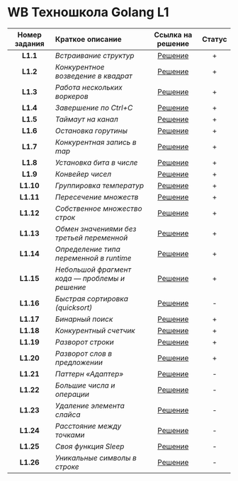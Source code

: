# WB Техношкола Golang L1

| Номер задания | Краткое описание | Ссылка на решение | Статус |
| :-----------: | :---------------- | :---------------: | :-----: |
| **L1.1** | *Встраивание структур* | [Решение](/L1.1/main.go) | + |
| **L1.2** | *Конкурентное возведение в квадрат* | [Решение](/L1.2/main.go) | + |
| **L1.3** | *Работа нескольких воркеров* | [Решение](/L1.3/main.go) | + |
| **L1.4** | *Завершение по Ctrl+C* | [Решение](/L1.4/main.go) | + |
| **L1.5** | *Таймаут на канал* | [Решение](/L1.5/main.go) | + |
| **L1.6** | *Остановка горутины* | [Решение](/L1.6/main.go) | + |
| **L1.7** | *Конкурентная запись в map* | [Решение](/L1.7/main.go) | + |
| **L1.8** | *Установка бита в числе* | [Решение](/L1.8/main.go) | + |
| **L1.9** | *Конвейер чисел* | [Решение](/L1.9/main.go) | + |
| **L1.10** | *Группировка температур* | [Решение](/L1.10/main.go) | + |
| **L1.11** | *Пересечение множеств* | [Решение](/L1.11/main.go) | + |
| **L1.12** | *Собственное множество строк* | [Решение](/L1.12/main.go) | + |
| **L1.13** | *Обмен значениями без третьей переменной* | [Решение](/L1.13/main.go) | + |
| **L1.14** | *Определение типа переменной в runtime* | [Решение](/L1.14/main.go) | + |
| **L1.15** | *Небольшой фрагмент кода — проблемы и решение* | [Решение](/L1.15/main.go) | + |
| **L1.16** | *Быстрая сортировка (quicksort)* | [Решение](/L1.16/main.go) | - |
| **L1.17** | *Бинарный поиск* | [Решение](/L1.17/main.go) | + |
| **L1.18** | *Конкурентный счетчик* | [Решение](/L1.18/main.go) | + |
| **L1.19** | *Разворот строки* | [Решение](/L1.19/main.go) | + |
| **L1.20** | *Разворот слов в предложении* | [Решение](/L1.20/main.go) | + |
| **L1.21** | *Паттерн «Адаптер»* | [Решение](/L1.21/main.go) | - |
| **L1.22** | *Большие числа и операции* | [Решение](/L1.22/main.go) | - |
| **L1.23** | *Удаление элемента слайса* | [Решение](/L1.23/main.go) | - |
| **L1.24** | *Расстояние между точками* | [Решение](/L1.24/main.go) | - |
| **L1.25** | *Своя функция Sleep* | [Решение](/L1.25/main.go) | - |
| **L1.26** | *Уникальные символы в строке* | [Решение](/L1.26/main.go) | - |